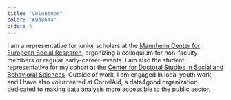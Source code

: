 ```yaml
---
title: "Volunteer"
color: "#9A86A4"
order: 4
---
```


I am a representative for junior scholars at the [Mannheim Center for European Social Research](https://www.mzes.uni-mannheim.de/d7/en), organizing a colloquium for non-faculty members or regular early-career-events. I am also the student representative for my cohort at the [Center for Doctoral Studies in Social and Behavioral Sciences](https://www.uni-mannheim.de/gess/programs/cdss/). Outside of work, I am engaged in local youth work, and I have also volunteered at CorrelAid, a data4good organization dedicated to making data analysis more accessible to the public sector.